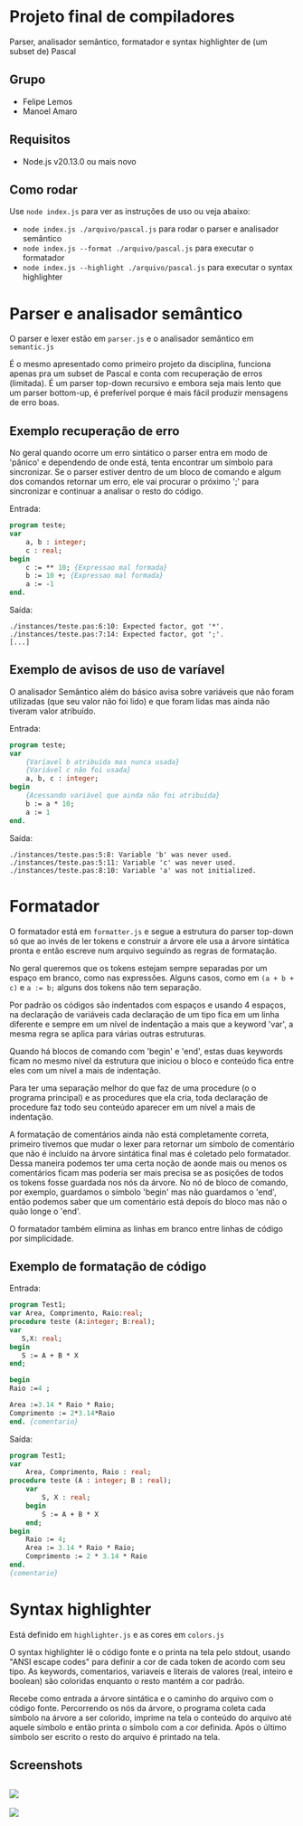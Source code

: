 # Projeto final de compiladores

Parser, analisador semântico, formatador e
syntax highlighter de (um subset de) Pascal

## Grupo
- Felipe Lemos
- Manoel Amaro

## Requisitos
- Node.js v20.13.0 ou mais novo

## Como rodar
Use `node index.js` para ver as instruções de uso ou veja abaixo:

- `node index.js ./arquivo/pascal.js` para rodar o parser e analisador semântico
- `node index.js --format ./arquivo/pascal.js` para executar o formatador
- `node index.js --highlight ./arquivo/pascal.js` para executar o syntax highlighter

# Parser e analisador semântico
O parser e lexer estão em `parser.js` e o analisador semântico em `semantic.js`

É o mesmo apresentado como primeiro projeto da disciplina,
funciona apenas pra um subset de Pascal e conta com
recuperação de erros (limitada). É um parser top-down
recursivo e embora seja mais lento que um parser bottom-up, é preferível porque é mais fácil produzir mensagens de
erro boas.

## Exemplo recuperação de erro
No geral quando ocorre um erro sintático o parser entra
em modo de 'pânico' e dependendo de onde está, tenta encontrar
um símbolo para sincronizar. Se o parser estiver dentro
de um bloco de comando e algum dos comandos retornar um erro,
ele vai procurar o próximo ';' para sincronizar e continuar
a analisar o resto do código.

Entrada:
```pascal
program teste;
var
    a, b : integer;
    c : real;
begin
    c := ** 10; {Expressao mal formada}
    b := 10 +; {Expressao mal formada}
    a := -1
end.
```
Saída:
```
./instances/teste.pas:6:10: Expected factor, got '*'.
./instances/teste.pas:7:14: Expected factor, got ';'.
[...]
```

## Exemplo de avisos de uso de varíavel

O analisador Semântico além do básico avisa sobre variáveis
que não foram utilizadas (que seu valor não foi lido) e que
foram lidas mas ainda não tiveram valor atribuído.

Entrada:
```pascal
program teste;
var
    {Varíavel b atribuída mas nunca usada}
    {Variável c não foi usada}
    a, b, c : integer;
begin
    {Acessando variável que ainda não foi atribuída}
    b := a * 10;
    a := 1
end.
```
Saída:
```
./instances/teste.pas:5:8: Variable 'b' was never used.
./instances/teste.pas:5:11: Variable 'c' was never used.
./instances/teste.pas:8:10: Variable 'a' was not initialized.
```

# Formatador
O formatador está em `formatter.js` e segue a estrutura do parser top-down só que ao invés de ler tokens e construir a árvore ele usa a árvore sintática pronta e então escreve num arquivo seguindo as regras de formatação.

No geral queremos que os tokens estejam sempre separadas por um espaço em branco, como nas expressões. Alguns casos, como em `(a + b + c)` e `a := b;` alguns dos tokens não tem separação.

Por padrão os códigos são indentados com espaços e usando 4 espaços, na declaração de variáveis cada declaração de um tipo fica em um linha diferente e sempre em um nível de indentação a mais que a keyword 'var', a mesma regra se aplica para várias outras estruturas.

Quando há blocos de comando com 'begin' e 'end', estas duas keywords ficam no mesmo nível da estrutura que iniciou o bloco e conteúdo fica entre eles com um nível a mais de indentação.

Para ter uma separação melhor do que faz de uma procedure (o o programa principal) e as procedures que ela cria, toda declaração de procedure faz todo seu conteúdo aparecer em um nível a mais de indentação.

A formatação de comentários ainda não está completamente correta, primeiro tivemos que mudar o lexer para retornar um símbolo de comentário que não é incluído na árvore sintática final mas é coletado pelo formatador. Dessa maneira podemos ter uma certa noção de aonde mais ou menos os comentários ficam mas poderia ser mais precisa se as posições de todos os tokens fosse guardada nos nós da árvore. No nó de bloco de comando, por exemplo, guardamos o símbolo 'begin' mas não guardamos o 'end', então podemos saber que um comentário está depois do bloco mas não o quão longe o 'end'.

O formatador também elimina as linhas em branco entre linhas de código por simplicidade.

## Exemplo de formatação de código

Entrada:
```pascal
program Test1;
var Area, Comprimento, Raio:real;
procedure teste (A:integer; B:real);
var
   S,X: real;
begin
   S := A + B * X
end;

begin
Raio :=4 ;

Area :=3.14 * Raio * Raio;
Comprimento := 2*3.14*Raio
end. {comentario}
```

Saída:
```pascal
program Test1;
var
    Area, Comprimento, Raio : real;
procedure teste (A : integer; B : real);
    var
        S, X : real;
    begin
        S := A + B * X
    end;
begin
    Raio := 4;
    Area := 3.14 * Raio * Raio;
    Comprimento := 2 * 3.14 * Raio
end.
{comentario}
```

# Syntax highlighter
Está definido em `highlighter.js` e as cores em `colors.js`

O syntax highlighter lê o código fonte e o printa na tela pelo stdout, usando "ANSI escape codes" para definir a cor de cada token de acordo com seu tipo. As keywords, comentarios, variaveis e literais de valores (real, inteiro e boolean) são coloridas enquanto o resto mantém a cor padrão.

Recebe como entrada a árvore sintática e o caminho do arquivo com o código fonte. Percorrendo os nós da árvore, o programa coleta cada símbolo na árvore a ser colorido, imprime na tela o conteúdo do arquivo até aquele símbolo e então printa o símbolo com a cor definida. Após o último símbolo ser escrito o resto do arquivo é printado na tela.

## Screenshots
![](print2.png)
---
![](print1.png)
